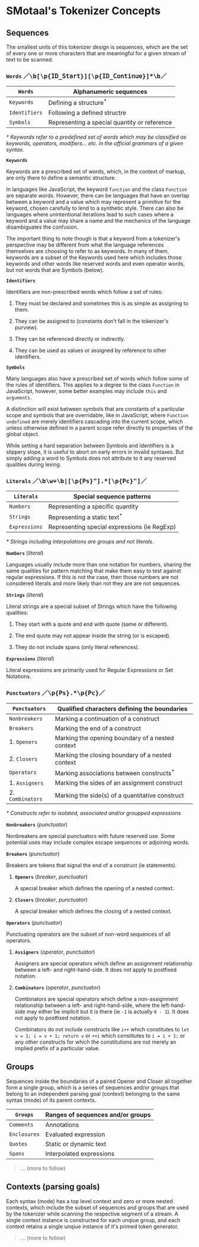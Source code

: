 # SMotaal's Tokenizer Concepts

## Sequences

The smallest units of this tokenizer design is sequences, which are the set of every one or more characters that are meaningful for a given stream of text to be scanned.

### `Words` ／<samp>\b[\p{𝙸𝙳_𝚂𝚝𝚊𝚛𝚝}][\p{‌𝙸𝙳_𝙲𝚘𝚗𝚝𝚒𝚗𝚞𝚎}]\*\b</samp>／

| `Words`       | Alphanumeric sequences                       |
| ------------- | -------------------------------------------- |
| `Keywords`    | Defining a structure<sup>\*</sup>            |
| `Identifiers` | Following a defined structre                 |
| `Symbols`     | Representing a special quantity or reference |

_\* Keywords refer to a predefined set of words which may be classified as keywords, operators, modifiers... etc. in the official grammars of a given syntax._

**`Keywords`**

Keywords are a prescribed set of words, which, in the context of markup, are only there to define a semantic structure.

In languages like JavaScript, the keyword `function` and the class `Function` are separate words. However, there can be languages that have an overlap between a keyword and a value which may represent a primitive for the keyword, chosen carefully to lend to a synthetic style. There can also be languages where unintentional iterations lead to such cases where a keyword and a value may share a name and the mechanics of the language disambiguates the confusion.

The important thing to note though is that a keyword from a tokenizer's perspective may be different from what the language references themselves are choosing to refer to as keywords. In many of them, keywords are a subset of the Keywords used here which includes those keywords and other words like reserved words and even operator words, but not words that are Symbols (below).

**`Identifiers`**

Identifiers are non-prescribed words which follow a set of rules:

1. They must be declared and sometimes this is as simple as assigning to them.

2. They can be assigned to (constants don't fall in the tokenizer's purview).

3. They can be referenced directly or indirectly.

4. They can be used as values or assigned by reference to other identifiers.

**`Symbols`**

Many languages also have a prescribed set of words which follow some of the rules of identifiers. This applies to a degree to the class `Function` in JavaScript, however, some better examples may include `this` and `arguments`.

A distinction will exist between symbols that are constants of a particular scope and symbols that are overridable, like in JavaScript, where `Function` `undefined` are merely identifiers cascading into the current scope, which unless otherwise defined in a parent scope refer directly to properties of the global object.

While setting a hard separation between Symbols and Identifiers is a slippery slope, it is useful to abort on early errors in invalid syntaxes. But simply adding a word to Symbols does not attribute to it any reserved qualities during lexing.

### `Literals` ／<samp>\b\w+\b|[\p{Ps}"].\*[\p{Pc}"]</samp>／

| `Literals`    | Special sequence patterns                    |
| ------------- | -------------------------------------------- |
| `Numbers`     | Representing a specific quantity             |
| `Strings`     | Representing a static text<sup>\*</sup>      |
| `Expressions` | Representing special expressions (ie RegExp) |

_\* Strings including interpolations are groups and not literals._

**`Numbers`** (_literal_)

Languages usually include more than one notation for numbers, sharing the same qualities for pattern matching that make them easy to test against regular expressions. If this is not the case, then those numbers are not considered literals and more likely than not they are are not sequences.

**`Strings`** (_literal_)

Literal strings are a special subset of Strings which have the following qualities:

1. They start with a quote and end with quote (same or different).

2. The end quote may not appear inside the string (or is escaped).

3. They do not include spans (only literal references).

**`Expressions`** (_literal_)

Literal expressions are primarily used for Regular Expressions or Set Notations.

### `Punctuators` ／<samp>\p{Ps}.\*\p{Pc}</samp>／

| `Punctuators`    | Qualified characters defining the boundaries         |
| ---------------- | ---------------------------------------------------- |
| `Nonbreakers`    | Marking a continuation of a construct                |
| `Breakers`       | Marking the end of a construct                       |
| 1. `Openers`     | Marking the opening boundary of a nested context     |
| 2. `Closers`     | Marking the closing boundary of a nested context     |
| `Operators`      | Marking associations between constructs<sup>\*</sup> |
| 1. `Assigners`   | Marking the sides of an assignment construct         |
| 2. `Combinators` | Marking the side(s) of a quantitative construct      |

_\* Constructs refer to isolated, associated and/or groupped expressions_

**`Nonbreakers`** (_punctuator_)

Nonbreakers are special punctuators with future reserved use. Some potential uses may include complex escape sequences or adjoining words.

**`Breakers`** (_punctuator_)

Breakers are tokens that signal the end of a construct (ie statements).

1. **`Openers`** (_breaker_, _punctuator_)

   A special breaker which defines the opening of a nested context.

2. **`Closers`** (_breaker_, _punctuator_)

   A special breaker which defines the closing of a nested context.

**`Operators`** (_punctuator_)

Punctuating operators are the subset of non-word sequences of all operators.

1. **`Assigners`** (_operator_, _punctuator_)

   Assigners are special operators which define an assignment relationship between a left- and right-hand-side. It does not apply to postfixed notation.

2. **`Combinators`** (_operator_, _punctuator_)

   Combinators are special operators which define a non-assignment relationship between a left- and right-hand-side, where the left-hand-side may either be implicit but it is there (ie `-1` is actually `0 - 1`). It does not apply to postfixed notation.

   Combinators do not include constructs like `i++` which constitutes to `let v = 1; i = v + 1; return v` or `++i` which constitutes to `i = i + 1;` or any other constructs for which the constitutions are not merely an implied prefix of a particular value.

## Groups

Sequences inside the boundaries of a paired Opener and Closer all together form a single group, which is a series of sequences and/or groups that belong to an independent parsing goal (context) belonging to the same syntax (mode) of its parent contexts.

| `Groups`     | Ranges of sequences and/or groups |
| ------------ | --------------------------------- |
| `Comments`   | Annotations                       |
| `Enclosures` | Evaluated expression              |
| `Quotes`     | Static or dynamic text            |
| `Spans`      | Interpolated expressions          |

> … (more to follow)

## Contexts (parsing goals)

Each syntax (mode) has a top level context and zero or more nested contexts, which include the subset of sequences and groups that are used by the tokenizer while scanning the respective segment of a stream. A single context instance is constructed for each unqiue group, and each context retains a single unqiue instance of it's primed token generator.

> … (more to follow)
